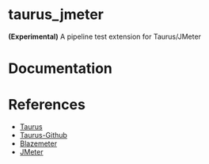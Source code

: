 # taurus_jmeter
**(Experimental)** A pipeline test extension for Taurus/JMeter

# Documentation

# References
* [Taurus](http://gettaurus.org/docs/Index/)
* [Taurus-Github](https://github.com/Blazemeter/taurus)
* [Blazemeter](https://blazemeter.com)
* [JMeter](http://jmeter.apache.org)
